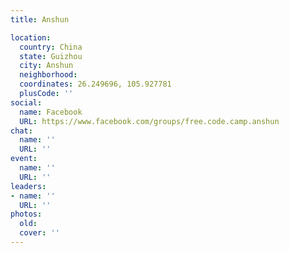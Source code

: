 ```yaml
---
title: Anshun

location:
  country: China
  state: Guizhou
  city: Anshun
  neighborhood: 
  coordinates: 26.249696, 105.927781
  plusCode: ''
social:
  name: Facebook
  URL: https://www.facebook.com/groups/free.code.camp.anshun
chat:
  name: ''
  URL: ''
event:
  name: ''
  URL: ''
leaders:
- name: ''
  URL: ''
photos:
  old: 
  cover: ''
---
```

